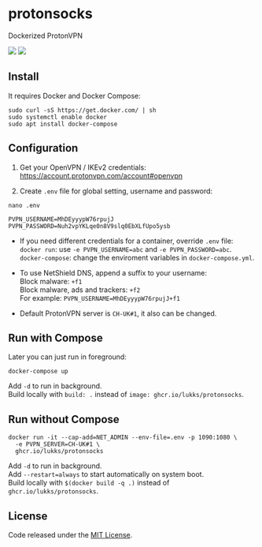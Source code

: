 # protonsocks

Dockerized ProtonVPN

![](https://img.shields.io/github/v/release/LuKks/protonsocks) ![](https://img.shields.io/github/license/LuKks/protonsocks.svg)

## Install
It requires Docker and Docker Compose:
```
sudo curl -sS https://get.docker.com/ | sh
sudo systemctl enable docker
sudo apt install docker-compose
```

## Configuration
1) Get your OpenVPN / IKEv2 credentials:\
https://account.protonvpn.com/account#openvpn

2) Create `.env` file for global setting, username and password:
```
nano .env
```
```
PVPN_USERNAME=MhDEyyypW76rpujJ
PVPN_PASSWORD=Nuh2vpYKLqe0n8V9slq0EbXLfUpo5ysb
```

- If you need different credentials for a container, override `.env` file:\
`docker run`: use `-e PVPN_USERNAME=abc` and `-e PVPN_PASSWORD=abc`.\
`docker-compose`: change the enviroment variables in `docker-compose.yml`.

- To use NetShield DNS, append a suffix to your username:\
Block malware: `+f1`\
Block malware, ads and trackers: `+f2`\
For example: `PVPN_USERNAME=MhDEyyypW76rpujJ+f1`

- Default ProtonVPN server is `CH-UK#1`, it also can be changed.

## Run with Compose
Later you can just run in foreground:
```
docker-compose up
```
Add `-d` to run in background.\
Build locally with `build: .` instead of `image: ghcr.io/lukks/protonsocks`.

## Run without Compose
```
docker run -it --cap-add=NET_ADMIN --env-file=.env -p 1090:1080 \
  -e PVPN_SERVER=CH-UK#1 \
  ghcr.io/lukks/protonsocks
```
Add `-d` to run in background.\
Add `--restart=always` to start automatically on system boot.\
Build locally with `$(docker build -q .)` instead of `ghcr.io/lukks/protonsocks`.

## License
Code released under the [MIT License](https://github.com/LuKks/protonsocks/blob/master/LICENSE).
